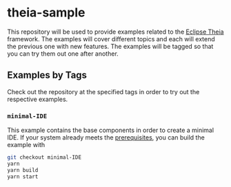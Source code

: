 # theia-sample

This repository will be used to provide examples related to the
[Eclipse Theia](https://theia-ide.org/) framework. The examples will cover
different topics and each will extend the previous one with new features. The
examples will be tagged so that you can try them out one after another.

## Examples by Tags

Check out the repository at the specified tags in order to try out the
respective examples.

### `minimal-IDE`

This example contains the base components in order to create a minimal IDE. If
your system already meets the [prerequisites](https://github.com/eclipse-theia/theia/blob/v1.37.2/doc/Developing.md#prerequisites),
you can build the example with

```sh
git checkout minimal-IDE
yarn
yarn build
yarn start
```
